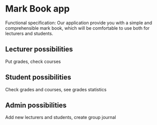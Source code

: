 # Mark Book app
Functional specification: 
Our application provide you with a simple and comprehensible mark book, which will be comfortable to use both for lecturers and students. 
## Lecturer possibilities
Put grades, check courses
## Student possibilities
Check grades and courses, see grades statistics
## Admin possibilities
Add new lecturers and students, create group journal
